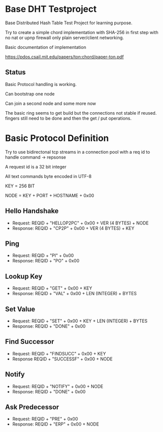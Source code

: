 # Base DHT Testproject

Base Distributed Hash Table Test Project for learning purpose. 

Try to create a simple chord implementation with SHA-256 in first step with no nat or upnp firewall only plain server/client networking. 

Basic documentation of implementation

https://pdos.csail.mit.edu/papers/ton:chord/paper-ton.pdf

## Status

Basic Protocol handling is working.

Can bootstrap one node 

Can join a second node and some more now

The basic ring seems to get build but the connections not stable if reused. fingers still need to be done and then the get / put operations.

# Basic Protocol Definition

Try to use bidirectonal tcp streams in a connection pool with a req id to handle command -> repsonse 

A request id is a 32 bit integer

All text commands byte encoded in UTF-8

KEY = 256 BIT 

NODE = KEY + PORT + HOSTNAME + 0x00 

## Hello Handshake

- Request:  REQID + "HELLOP2PC" + 0x00 + VER (4 BYTES) + NODE
- Response: REQID + "CP2P" + 0x00 + VER (4 BYTES) + KEY 

## Ping 

- Request:  REQID + "PI" + 0x00
- Response: REQID + "PO" + 0x00

## Lookup Key

- Request:  REQID + "GET" + 0x00 + KEY 
- Response: REQID + "VAL" + 0x00 + LEN (INTEGER) + BYTES 

## Set Value 

- Request:  REQID + "SET" + 0x00 + KEY + LEN (INTEGER) + BYTES 
- Response: REQID + "DONE" + 0x00

## Find Successor

- Request: REQID + "FINDSUCC" + 0x00 + KEY 
- Response REQID + "SUCCESSF" + 0x00 + NODE 

## Notify

- Request:  REQID + "NOTIFY" + 0x00 + NODE 
- Response: REQID + "DONE" + 0x00

## Ask Predecessor

- Request:  REQID + "PRE" + 0x00 
- Response: REQID + "ERP" + 0x00 + NODE

